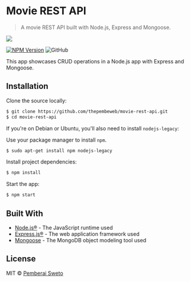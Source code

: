 # Movie REST API

> A movie REST API built with Node.js, Express and Mongoose.

![](https://upload.wikimedia.org/wikipedia/commons/thumb/d/d9/Node.js_logo.svg/200px-Node.js_logo.svg.png)

[![NPM Version][npm-image]][npm-url] ![GitHub](https://img.shields.io/github/license/mashape/apistatus.svg)

This app showcases CRUD operations in a Node.js app with Express and Mongoose.

## Installation

Clone the source locally:

```sh
$ git clone https://github.com/thepembeweb/movie-rest-api.git
$ cd movie-rest-api
```
If you're on Debian or Ubuntu, you'll also need to install
`nodejs-legacy`:

Use your package manager to install `npm`.

```sh
$ sudo apt-get install npm nodejs-legacy
```

Install project dependencies:

```sh
$ npm install
```
Start the app:

```sh
$ npm start
```

## Built With

* [Node.js®](https://nodejs.org/) - The JavaScript runtime used
* [Express.js®](https://nodejs.org/) - The web application framework used
* [Mongoose](https://mongoosejs.com/) - The MongoDB object modeling tool used

## License

MIT  © [Pemberai Sweto](https://github.com/thepembeweb)

<!-- Markdown link & img dfn's -->
[npm-image]: https://img.shields.io/node/v/passport.svg
[npm-url]: https://npmjs.org/package/datadog-metrics
